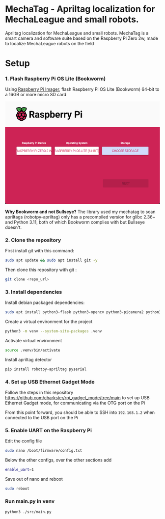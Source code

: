 # MechaTag - Apriltag localization for MechaLeague and small robots.

Apriltag localization for MechaLeague and small robots. MechaTag is a smart camera and software suite based on the Raspberry Pi Zero 2w, made to localize MechaLeague robots on the field

# Setup

### 1. Flash Raspberry Pi OS Lite (Bookworm)
Using [Raspberry Pi Imager](https://www.raspberrypi.com/software/), flash Raspberry Pi OS Lite (Bookworm) 64-bit to a 16GB or more micro SD card

![Raspberry Pi imager options](assets/rpiim.png)

**Why Bookworm and not Bullseye?** The library used my mechatag to scan apriltags (robotpy-apriltag) only has a precompiled version for glibc 2.36+ and Python 3.11, both of which Bookworm complies with but Bullseye doesn't.

### 2. Clone the repository
First install git with this command:
```sh
sudo apt update && sudo apt install git -y
```
Then clone this repository with git :
```sh
git clone <repo_url>
```

### 3. Install dependencies
Install debian packaged dependencies:
```sh
sudo apt install python3-flask python3-opencv python3-picamera2 python3-fastapi
```

Create a virtual environment for the project
```sh
python3 -m venv --system-site-packages .venv
```

Activate virtual environment
```sh
source .venv/bin/activate
```

Install apriltag detector
```sh
pip install robotpy-apriltag pyserial
```

### 4. Set up USB Ethernet Gadget Mode
Follow the steps in this repository https://github.com/charkster/rpi_gadget_mode/tree/main to set up USB Ethernet Gadget mode, for communicating via the OTG port on the Pi

From this point forward, you should be able to SSH into `192.168.1.2` when connected to the USB port on the Pi

### 5. Enable UART on the Raspberry Pi
Edit the config file
```sh
sudo nano /boot/firmware/config.txt
```

Below the other configs, over the other sections add
```sh
enable_uart=1
```

Save out of nano and reboot
```sh
sudo reboot
```

### Run main.py in venv
```sh
python3 ./src/main.py
```